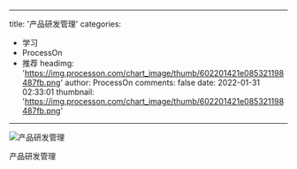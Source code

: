 
---
title: '产品研发管理'
categories: 
 - 学习
 - ProcessOn
 - 推荐
headimg: 'https://img.processon.com/chart_image/thumb/602201421e085321198487fb.png'
author: ProcessOn
comments: false
date: 2022-01-31 02:33:01
thumbnail: 'https://img.processon.com/chart_image/thumb/602201421e085321198487fb.png'
---

<div>   
<img class="thumb" alt="产品研发管理" src="https://img.processon.com/chart_image/thumb/602201421e085321198487fb.png" referrerpolicy="no-referrer">
<p>产品研发管理</p>  
</div>
            
